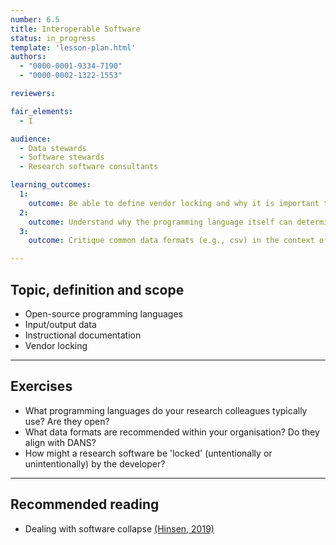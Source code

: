 ```yaml
---
number: 6.5
title: Interoperable Software
status: in_progress
template: 'lesson-plan.html'
authors:
  - "0000-0001-9334-7190"
  - "0000-0002-1322-1553"

reviewers:

fair_elements:
  - I

audience:
  - Data stewards
  - Software stewards
  - Research software consultants

learning_outcomes:
  1:
    outcome: Be able to define vendor locking and why it is important to FAIR research software.
  2:
    outcome: Understand why the programming language itself can determine interoperability.
  3:
    outcome: Critique common data formats (e.g., csv) in the context of research software.

--- 
```


## Topic, definition and scope

* Open-source programming languages
* Input/output data
* Instructional documentation
* Vendor locking

---

## Exercises

* What programming languages do your research colleagues typically use? Are they open?
* What data formats are recommended within your organisation? Do they align with DANS?
* How might a research software be 'locked' (untentionally or unintentionally) by the developer?

--- 

## Recommended reading

* Dealing with software collapse [(Hinsen, 2019)](https://doi.org/10.1109/MCSE.2019.2900945)

